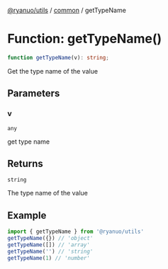 [@ryanuo/utils](../../index.md) / [common](../index.md) / getTypeName

# Function: getTypeName()

```ts
function getTypeName(v): string;
```

Get the type name of the value

## Parameters

### v

`any`

get type name

## Returns

`string`

The type name of the value

## Example

```ts twoslash
import { getTypeName } from '@ryanuo/utils'
getTypeName({}) // 'object'
getTypeName([]) // 'array'
getTypeName('') // 'string'
getTypeName(1) // 'number'
```

